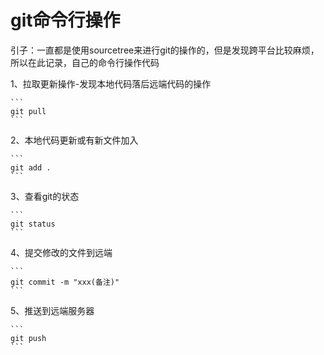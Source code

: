 # git命令行操作

引子：一直都是使用sourcetree来进行git的操作的，但是发现跨平台比较麻烦，所以在此记录，自己的命令行操作代码

1、拉取更新操作-发现本地代码落后远端代码的操作


	```
	git pull
	```

2、本地代码更新或有新文件加入


	```
	git add .
	```

3、查看git的状态


	```
	git status
	```

4、提交修改的文件到远端


	```
	git commit -m "xxx(备注)"
	```

5、推送到远端服务器


	```
	git push
	```
